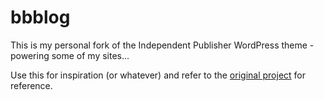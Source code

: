 # bbblog

This is my personal fork of the Independent Publisher WordPress theme - powering some of my sites...

Use this for inspiration (or whatever) and refer to the [original project](https://github.com/raamdev/independent-publisher) for reference.
